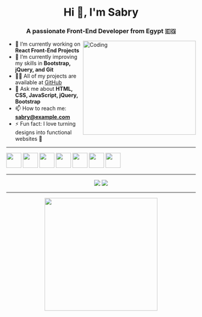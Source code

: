 <h1 align="center">Hi 👋, I'm Sabry</h1>
<h3 align="center">A passionate Front-End Developer from Egypt 🇪🇬</h3>

<img align="right" alt="Coding" width="300" height="250" src="https://media.giphy.com/media/qgQUggAC3Pfv687qPC/giphy.gif">

- 🔭 I’m currently working on **React Front-End Projects**
- 🌱 I’m currently improving my skills in **Bootstrap, jQuery, and Git**
- 👨‍💻 All of my projects are available at [GitHub](https://github.com/Sabry)
- 💬 Ask me about **HTML, CSS, JavaScript, jQuery, Bootstrap**
- 📫 How to reach me: **sabry@example.com**
- ⚡ Fun fact: I love turning designs into functional websites 🎨

---



<p align="left">
  <img src="https://cdn.jsdelivr.net/gh/devicons/devicon/icons/html5/html5-original.svg" width="40" height="40"/>
  <img src="https://cdn.jsdelivr.net/gh/devicons/devicon/icons/css3/css3-original.svg" width="40" height="40"/>
  <img src="https://cdn.jsdelivr.net/gh/devicons/devicon/icons/javascript/javascript-original.svg" width="40" height="40"/>
  <img src="https://cdn.jsdelivr.net/gh/devicons/devicon/icons/bootstrap/bootstrap-original.svg" width="40" height="40"/>
  <img src="https://cdn.jsdelivr.net/gh/devicons/devicon/icons/jquery/jquery-original.svg" width="40" height="40"/>
  <img src="https://cdn.jsdelivr.net/gh/devicons/devicon/icons/react/react-original.svg" width="40" height="40"/>
  <img src="https://cdn.jsdelivr.net/gh/devicons/devicon/icons/git/git-original.svg" width="40" height="40"/>
</p>

---



<p align="center">
  <img src="https://github-readme-stats.vercel.app/api?username=Sabry&show_icons=true&theme=radical" />
  <img src="https://github-readme-streak-stats.herokuapp.com/?user=Sabry&theme=radical" />
</p>

---



<p align="center">
  <img src="https://media.giphy.com/media/xT9IgzoKnwFNmISR8I/giphy.gif" width="300"/>
</p>

